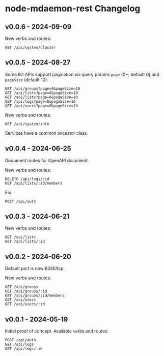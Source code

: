 # node-mdaemon-rest Changelog

## v0.0.6 - 2024-09-09

New verbs and routes:

    GET /api/system/cluster

## v0.0.5 - 2024-08-27

Some list APIs support pagination via query params `page` (0+; default
0) and `pageSize` (default 10).

    GET /api/groups?page=0&pageSize=10
    GET /api/lists?page=0&pageSize=10
    GET /api/lists?page=0&pageSize=10
    GET /api/logs?page=0&pageSize=10
    GET /api/users?page=0&pageSize=10

New verbs and routes:

    GET /api/system/info

Services have a common ancestor class.

## v0.0.4 - 2024-06-25

Document routes for OpenAPI document.

New verbs and routes:

    DELETE /api/logs/:id
    GET /api/lists/:id/members

Fix

    POST /api/auth

## v0.0.3 - 2024-06-21

New verbs and routes:

    GET /api/lists
    GET /api/lists/:id

## v0.0.2 - 2024-06-20

Default port is now 8080/tcp.

New verbs and routes:

    GET /api/groups
    GET /api/groups/:id
    GET /api/groups/:id/members
    GET /api/users
    GET /api/users/:id

## v0.0.1 - 2024-05-19

Initial proof of concept. Available verbs and routes:

    POST /api/auth
    GET /api/logs
    GET /api/logs/:id
